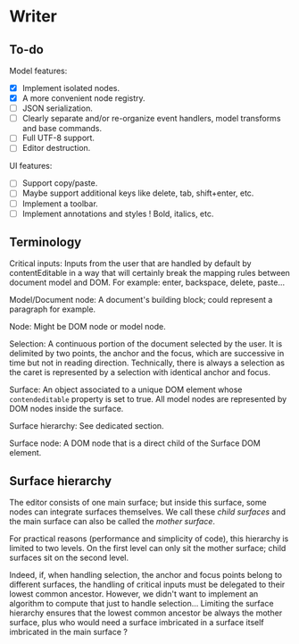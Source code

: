 # Writer

## To-do

Model features:
- [x] Implement isolated nodes.
- [x] A more convenient node registry.
- [ ] JSON serialization.
- [ ] Clearly separate and/or re-organize event handlers, model transforms and
  base commands.
- [ ] Full UTF-8 support.
- [ ] Editor destruction.

UI features:
- [ ] Support copy/paste.
- [ ] Maybe support additional keys like delete, tab, shift+enter, etc.
- [ ] Implement a toolbar.
- [ ] Implement annotations and styles ! Bold, italics, etc.

## Terminology

Critical inputs: Inputs from the user that are handled by default by contentEditable in a way that will certainly break the mapping rules between document model and DOM. For example: enter, backspace, delete, paste…

Model/Document node: A document's building block; could represent a paragraph for example.

Node: Might be DOM node or model node.

Selection: A continuous portion of the document selected by the user. It is delimited by two points, the anchor and the focus, which are successive in time but not in reading direction. Technically, there is always a selection as the caret is represented by a selection with identical anchor and focus.

Surface: An object associated to a unique DOM element whose `contendeditable` property is set to true. All model nodes are represented by DOM nodes inside the surface.

Surface hierarchy: See dedicated section.

Surface node: A DOM node that is a direct child of the Surface DOM element.

## Surface hierarchy

The editor consists of one main surface; but inside this surface, some nodes can integrate surfaces themselves. We call these *child surfaces* and the main surface can also be called the *mother surface*.

For practical reasons (performance and simplicity of code), this hierarchy is limited to two levels. On the first level can only sit the mother surface; child surfaces sit on the second level.

Indeed, if, when handling selection, the anchor and focus points belong to different surfaces, the handling of critical inputs must be delegated to their lowest common ancestor. However, we didn't want to implement an algorithm to compute that just to handle selection… Limiting the surface hierarchy ensures that the lowest common ancestor be always the mother surface, plus who would need a surface imbricated in a surface itself imbricated in the main surface ?
